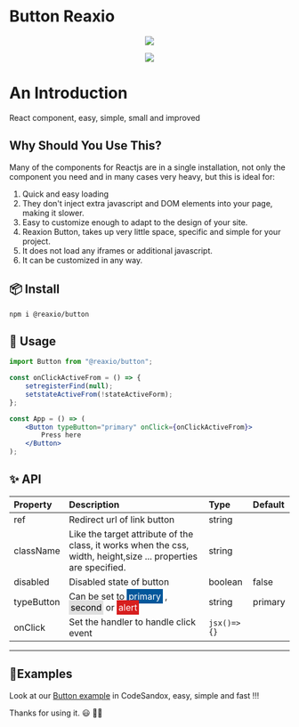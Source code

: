 # Button Reaxio

<p align="center">
  <img src="https://cldup.com/K3-R0bY2T8.gif"/>
</p>
<p align="center">
  <a title="Build Status" href="https://travis-ci.org/carrot/share-button">
    <img src="http://img.shields.io/travis/carrot/share-button.svg?style=flat-square"/>
  </a>
</p>

# An Introduction

React component, easy, simple, small and improved

## Why Should You Use This?

Many of the components for Reactjs are in a single installation, not only the component you need and in many cases very heavy, but this is ideal for:

1. Quick and easy loading
2. They don't inject extra javascript and DOM elements into your page, making it slower.
3. Easy to customize enough to adapt to the design of your site.
4. Reaxion Button, takes up very little space, specific and simple for your project.
5. It does not load any iframes or additional javascript.
6. It can be customized in any way.

## 📦 Install

`npm i @reaxio/button`

## 🔨 Usage

```jsx
import Button from "@reaxio/button";

const onClickActiveFrom = () => {
	setregisterFind(null);
	setstateActiveFrom(!stateActiveForm);
};

const App = () => (
	<Button typeButton="primary" onClick={onClickActiveFrom}>
		Press here
	</Button>
);
```

## ✨ API

| Property   | Description                                                                                                | Type    | Default |
| :--------- | :--------------------------------------------------------------------------------------------------------- | :------ | :------ |
| ref        | Redirect url of link button                                                                                | string  |         |
| className  | Like the target attribute of the class, it works when the css, width, height,size ... properties are specified. | string  |
| disabled   | Disabled state of button                                                                                   | boolean | false   |
| typeButton | Can be set to <span style="background: #01579b;color: white; padding:3px">primary</span> , <span style="  background: #e0e0e0;color: black; padding:3px">second</span>  or <span style="  background: #d71e1e;color: white; padding:3px">alert</span>                                                                         | string  | primary |
|onClick|Set the handler to handle click event|```jsx()=>{}```||



---

## 🔺Examples

Look at our [Button example](https://codesandbox.io/s/stoic-clarke-5qfgd?file=/src/App.js)
 in CodeSandox, easy, simple and fast !!!

Thanks for using it.
😃 👊🏼
